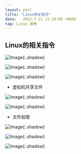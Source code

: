 ```yaml
---
layout: post
title: "Linux相关指令"
date:   2022-7-21 11:29:08 +0800
tag: Linux 通用
---
```


## Linux的相关指令

![Image](https://xusenfeng.github.io/myimages/3.jpg){:.shadow}

![Image](https://xusenfeng.github.io/myimages/4.jpg){:.shadow}

![Image](https://xusenfeng.github.io/myimages/5.jpg){:.shadow}



+ 虚拟机共享文件

![Image](https://xusenfeng.github.io/myimages/6.jpg){:.shadow}

![Image](https://xusenfeng.github.io/myimages/10.jpg){:.shadow}

+ 文件权限

![Image](https://xusenfeng.github.io/myimages/8.jpg){:.shadow}

![Image](https://xusenfeng.github.io/myimages/9.jpg){:.shadow}

![Image](https://xusenfeng.github.io/myimages/7.jpg){:.shadow}





